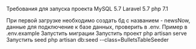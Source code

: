 Требования для запуска проекта
MySQL 5.7
Laravel 5.7
php 7.1

При первой загрузке необходимо создать бд с названием - newsNow, данные для подключение к базе данных, проверить в .env. Пример в .env.example 
Запустить миграции
Запустить проект
php artisan serve
Запустить seed 
php artisan db:seed --class=BulletsTableSeeder
